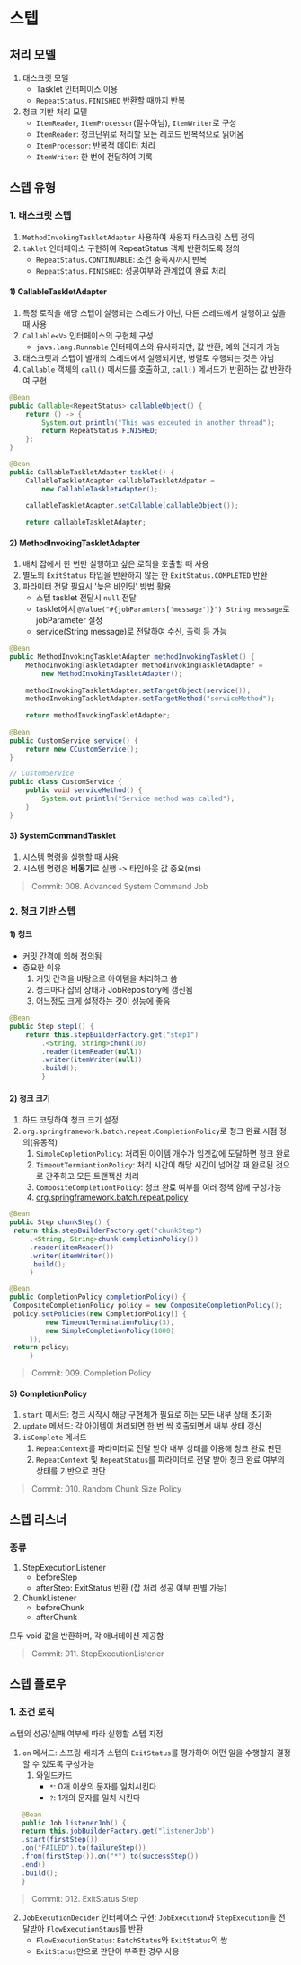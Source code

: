 # 스텝
## 처리 모델
1. 태스크릿 모델
   - Tasklet 인터페이스 이용
   - `RepeatStatus.FINISHED` 반환할 때까지 반복
2. 청크 기반 처리 모델
   - `ItemReader`, `ItemProcessor`(필수아님), `ItemWriter`로 구성
   - `ItemReader`: 청크단위로 처리할 모든 레코드 반복적으로 읽어옴
   - `ItemProcessor`: 반복적 데이터 처리
   - `ItemWriter`: 한 번에 전달하여 기록

## 스텝 유형
### 1. 태스크릿 스텝
1. `MethodInvokingTaskletAdapter` 사용하여 사용자 태스크릿 스텝 정의
2. `taklet` 인터페이스 구현하여 RepeatStatus 객체 반환하도록 정의
   - `RepeatStatus.CONTINUABLE`: 조건 충족시까지 반복
   - `RepeatStatus.FINISHED`: 성공여부와 관계없이 완료 처리

#### 1) CallableTaskletAdapter
1. 특정 로직을 해당 스텝이 실행되는 스레드가 아닌, 다른 스레드에서 실행하고 싶을 때 사용
2. `Callable<V>` 인터페이스의 구현체 구성
   - `java.lang.Runnable` 인터페이스와 유사하지만, 값 반환, 예외 던지기 가능
3. 태스크릿과 스텝이 별개의 스레드에서 실행되지만, 병렬로 수행되는 것은 아님
4. `Callable` 객체의 `call()` 메서드를 호출하고, `call()` 메서드가 반환하는 값 반환하여 구현
```java
@Bean
public Callable<RepeatStatus> callableObject() {
    return () -> {
        System.out.println("This was exceuted in another thread");
        return RepeatStatus.FINISHED;
    };
}

@Bean
public CallableTaskletAdapter tasklet() {
    CallableTaskletAdapter callableTaskletAdpater =
        new CallableTaskletAdapter();
    
    callableTaskletAdapter.setCallable(callableObject());
    
    return callableTaskletAdapter;
```

#### 2) MethodInvokingTaskletAdapter
1. 배치 잡에서 한 번만 실행하고 싶은 로직을 호출할 때 사용
2. 별도의 `ExitStatus` 타입을 반환하지 않는 한 `ExitStatus.COMPLETED` 반환
3. 파라미터 전달 필요시 '늦은 바인딩' 방법 활용
   - 스텝 tasklet 전달시 `null` 전달
   - tasklet에서 `@Value("#{jobParamters['message']}") String message`로 jobParameter 설정
   - service(String message)로 전달하여 수신, 출력 등 가능
```java
@Bean
public MethodInvokingTaskletAdapter methodInvokingTasklet() {
    MethodInvokingTaskletAdapter methodInvokingTaskletAdapter =
        new MethodInvokingTaskletAdapter();
    
    methodInvokingTaskletAdapter.setTargetObject(service());
    methodInvokingTaskletAdapter.setTargetMethod("serviceMethod");
    
    return methodInvokingTaskletAdapter;
    
@Bean
public CustomService service() {
    return new CCustomService();
}
```
```java
// CustomService
public class CustomService {
    public void serviceMethod() {
        System.out.println("Service method was called");
    }
}
```

#### 3) SystemCommandTasklet
1. 시스템 명령을 실행할 때 사용
2. 시스템 명령은 **비동기**로 실행 -> 타임아웃 값 중요(ms)
> Commit: 008. Advanced System Command Job

### 2. 청크 기반 스텝
#### 1) 청크
   - 커밋 간격에 의해 정의됨
   - 중요한 이유
     1. 커밋 간격을 바탕으로 아이템을 처리하고 씀
     2. 청크마다 잡의 상태가 JobRepository에 갱신됨
     3. 어느정도 크게 설정하는 것이 성능에 좋음
```java
@Bean
public Step step1() {
    return this.stepBuilderFactory.get("step1")
        .<String, String>chunk(10)
        .reader(itemReader(null))
        .writer(itemWriter(null))
        .build();
        }
```
#### 2) 청크 크기
   1. 하드 코딩하여 청크 크기 설정
   2. `org.springframework.batch.repeat.CompletionPolicy`로 청크 완료 시점 정의(유동적)
      1. `SimpleCopletionPolicy`: 처리된 아이템 개수가 임곗값에 도달하면 청크 완료
      2. `TimeoutTermiantionPolicy`: 처리 시간이 해당 시간이 넘어갈 때 완료된 것으로 간주하고 모든 트랜잭션 처리
      3. `CompositeCompletiontPolicy`: 청크 완료 여부를 여러 정책 함께 구성가능
      4. [org.springframework.batch.repeat.policy](https://docs.spring.io/spring-batch/docs/current/api/org/springframework/batch/repeat/policy/package-summary.html)
   ```java
@Bean
public Step chunkStep() {
    return this.stepBuilderFactory.get("chunkStep")
        .<String, String>chunk(completionPolicy())
        .reader(itemReader())
        .writer(itemWriter())
        .build();
        }

@Bean
public CompletionPolicy completionPolicy() {
    CompositeCompletionPolicy policy = new CompositeCompletionPolicy();
    policy.setPolicies(new CompletionPolicy[] {
            new TimeoutTerminationPolicy(3),
            new SimpleCompletionPolicy(1000)
        });
    return policy;
        }
   ```
> Commit: 009. Completion Policy

#### 3) CompletionPolicy
1. `start` 메서드: 청크 시작시 해당 구현체가 필요로 하는 모든 내부 상태 초기화
2. `update` 메서드: 각 아이템이 처리되면 한 번 씩 호출되면서 내부 상태 갱신
3. `isComplete` 메서드
   1. `RepeatContext`를 파라미터로 전달 받아 내부 상태를 이용해 청크 완료 판단
   2. `RepeatContext` 및 `RepeatStatus`를 파라미터로 전달 받아 청크 완료 여부의 상태를 기반으로 판단

> Commit: 010. Random Chunk Size Policy

## 스텝 리스너
### 종류
1. StepExecutionListener
   - beforeStep
   - afterStep: ExitStatus 반환 (잡 처리 성공 여부 판별 가능)
2. ChunkListener
   - beforeChunk
   - afterChunk

모두 void 값을 반환하며, 각 애너테이션 제공함
> Commit: 011. StepExecutionListener

## 스텝 플로우
### 1. 조건 로직
스텝의 성공/실패 여부에 따라 실행할 스텝 지정
1. `on` 메서드: 스프링 배치가 스텝의 `ExitStatus`를 평가하여 어떤 일을 수행할지 결정할 수 있도록 구성가능 
   1. 와일드카드
      - `*`: 0개 이상의 문자를 일치시킨다
      - `?`: 1개의 문자를 일치 시킨다
```java
   @Bean
   public Job listenerJob() {
   return this.jobBuilderFactory.get("listenerJob")
   .start(firstStep())
   .on("FAILED").to(failureStep())
   .from(firstStep()).on("*").to(successStep())
   .end()
   .build();
   }
```
> Commit: 012. ExitStatus Step
2. `JobExecutionDecider` 인터페이스 구현: `JobExecution`과 `StepExecution`을 전달받아 `FlowExecutionStaus`를 반환
    - `FlowExecutionStatus`: `BatchStatus`와 `ExitStatus`의 쌍
    - `ExitStatus`만으로 판단이 부족한 경우 사용

